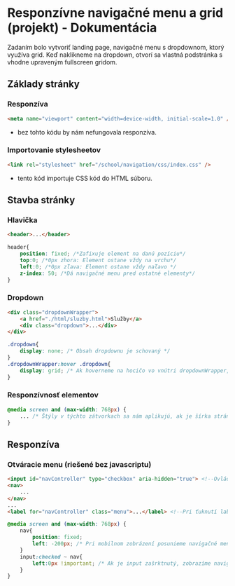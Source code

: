 # Responzívne navigačné menu a grid (projekt) - Dokumentácia

Zadaním bolo vytvoriť landing page, navigačné menu s dropdownom, ktorý využíva grid. Keď naklikneme na dropdown, otvorí sa vlastná podstránka s vhodne upraveným fullscreen gridom.
## Základy stránky

### Responzíva

```html
<meta name="viewport" content="width=device-width, initial-scale=1.0" />
```
- bez tohto kódu by nám nefungovala responzíva.

### Importovanie stylesheetov

```html
<link rel="stylesheet" href="/school/navigation/css/index.css" />
```
- tento kód importuje CSS kód do HTML súboru.

## Stavba stránky

### Hlavička
```html
<header>...</header>
```
```css
header{
    position: fixed; /*Zafixuje element na danú pozíciu*/
    top:0; /*0px zhora: Element ostane vždy na vrchu*/
    left:0; /*0px zľava: Element ostane vždy naľavo */
    z-index: 50; /*Dá navigačné menu pred ostatné elementy*/
}
```
### Dropdown
```html
<div class="dropdownWrapper">
    <a href="./html/sluzby.html">Služby</a>
    <div class="dropdown">...</div>
</div>
```
```css
.dropdown{
    display: none; /* Obsah dropdownu je schovaný */
}
.dropdownWrapper:hover .dropdown{
    display: grid; /* Ak hoverneme na hocičo vo vnútri dropdownWrapper, vrátane samotného dropdownu, dropdown sa zjaví */
}
```
### Responzívnosť elementov
```css
@media screen and (max-width: 768px) {
    ... /* Štýly v týchto zátvorkach sa nám aplikujú, ak je šírka stránky pod 768px */
}
```

## Responzíva
### Otváracie menu (riešené bez javascriptu)
```html
<input id="navController" type="checkbox" aria-hidden="true"> <!--Ovláda stav navigačného menu. Prázdny checkbox = 0 = schované; Zaškrtnuté = 1 = zobrazené -->
<nav>
    ...
</nav>
...
<label for="navController" class="menu">...</label> <!--Pri ťuknutí label elementu, sa input priradený labelu focusne (pri checkboxe sa zmení jeho stav - zaškrtne sa alebo vyprázdni sa)-->
```
```css
@media screen and (max-width: 768px) {
    nav{
        position: fixed;
        left: -200px; /* Pri mobilnom zobrázení posunieme navigačné menu preč z obrázovky */
    }
    input:checked ~ nav{
        left:0px !important; /* Ak je input zašrktnutý, zobrazíme navigačné menu */
    }
}
```